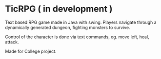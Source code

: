 # TicRPG ( in development )
Text based RPG game made in Java with swing. Players navigate through a dynamically generated dungeon, fighting monsters to survive.

Control of the character is done via text commands, eg. move left, heal, attack.

Made for College project.
